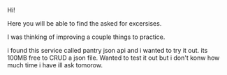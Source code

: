 Hi!

Here you will be able to find the asked for excersises.

I was thinking of improving a couple things to practice.

i found this service called pantry json api and i wanted to try it out.
its 100MB free to CRUD a json file.
Wanted to test it out but i don't konw how much time i have ill ask tomorow.
